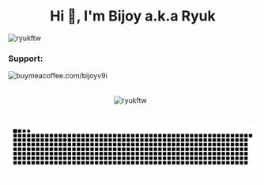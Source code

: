 <h1 align="center">Hi 👋, I'm Bijoy a.k.a Ryuk</h1>
<p align="left"> <img src="https://komarev.com/ghpvc/?username=ryukftw&label=Profile%20views&color=0e75b6&style=flat" alt="ryukftw" /> </p>

<h3 align="left">Support:</h3>
<p><a href="https://www.buymeacoffee.com/bijoyv9i"> <img align="left" src="https://cdn.buymeacoffee.com/buttons/v2/default-yellow.png" height="50" width="210" alt="buymeacoffee.com/bijoyv9i" /></a></p><br><br>


<p>&nbsp;<img align="center" src="https://github-readme-stats.vercel.app/api?username=ryukftw&show_icons=true&locale=en" alt="ryukftw" /></p>

###

<br clear="both">

<img src="https://raw.githubusercontent.com/ryukftw/ryukftw/output/snake.svg" alt="Snake animation" />

###


